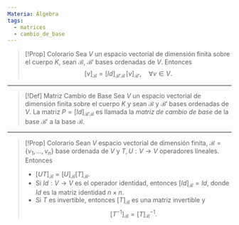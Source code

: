 ```yaml
---
Materia: Álgebra
tags:
  - matrices
  - cambio_de_base
---
```

> [!Prop] Colorario
> Sea $V$ un espacio vectorial de dimensión finita sobre el cuerpo $K$, sean $\mathcal{B}$, $\mathcal{B}'$  bases ordenadas de $V$. Entonces $$[v]_{\mathcal{B}} = [Id]_{\mathcal{B}' \mathcal{B}}\, [v]_{\mathcal{B}'}, \quad \forall v \in V.$$

---
> [!Def] Matriz Cambio de Base
> Sea $V$ un espacio vectorial de dimensión finita sobre el cuerpo $K$ y sean $\mathcal{B}$ y $\mathcal{B}'$ bases ordenadas de $V$. La matriz $P =[Id]_{\mathcal{B}' \mathcal{B}}$  es llamada la *matriz de cambio de base* de la base $\mathcal{B}'$  a la base $\mathcal{B}$.

---
> [!Prop] Colorario
> Sean $V$ espacio vectorial de dimensión finita, $\mathcal{B} = \{v_1,\ldots,v_n\}$ base ordenada de $V$ y 
> $T,U: V \to V$ operadores lineales. Entonces
> - $[UT]_{\mathcal{B}} = [U]_{\mathcal{B}} [T]_{\mathcal{B}}$.
> - Si $Id: V \to V$  es el operador identidad, entonces $[Id]_{\mathcal{B}} =Id$,  donde $Id$  es la matriz identidad $n \times n$.
> - Si $T$  es invertible,  entonces $[T]_{\mathcal{B}}$  es una matriz invertible y  $$[T^{-1}]_{\mathcal{B}} = [T]_{\mathcal{B}}^{-1}.$$

